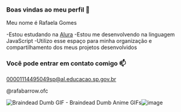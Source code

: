 ### Boas vindas ao meu perfil 🤎

Meu nome é Rafaela Gomes

-Estou estudando na [Alura](https://www.alura.com.br)
-Estou me desenvolvendo na linguagem JavaScript
-Utilizo esse espaço para minha organização e compartilhamento dos meus projetos desenvolvidos  

### Você pode entrar em contato comigo 📫

00001114495049sp@al.educacao.sp.gov.br

@rafabarrow.ofc


<img src="https://media.tenor.com/5cHDD4d8RTsAAAAM/braindead-dumb.gif" alt="Braindead Dumb GIF - Braindead Dumb Anime GIFs"/>![image](https://github.com/RafaBarrow/RafaBarrow/assets/169296521/f0e84f1a-cefd-4c73-917b-a291a4726b73)
